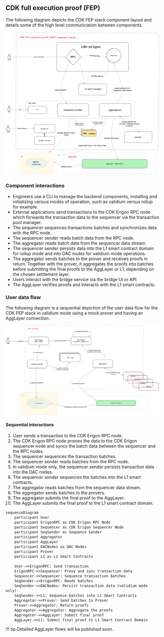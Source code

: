 ## CDK full execution proof (FEP)

The following diagram depicts the CDK FEP stack component layout and details some of the high level communication between components.

![High level view of CDK stack](../../img/cdk/cdk-stack.png)

### Component interactions

- Engineers use a CLI to manage the backend components, installing and initializing various modes of operation, such as validium versus rollup for example.
- External applications send transactions to the CDK Erigon RPC node which forwards the transaction data to the sequencer via the transaction pool manager.
- The sequencer sequences transactions batches and synchronizes data with the RPC node.
- The sequencer sender reads batch data from the RPC node.
- The aggregator reads batch data from the sequencer data stream.
- The sequencer sender persists data into the L1 smart contract domain for rollup mode and into DAC nodes for validium mode operations.
- The aggregator sends batches to the prover and receives proofs in return. Together with the prover, it aggregates the proofs into batches before submitting the final proofs to the AggLayer or L1, depending on the chosen settlement layer.
- Users interact with the bridge service via the bridge UI or API.
- The AggLayer verifies proofs and interacts with the L1 smart contracts.

### User data flow

The following diagram is a sequential depiction of the user data flow for the CDK FEP stack in validium mode using a mock prover and having an AggLayer connection.

![High level view of CDK user data flow](../../img/cdk/cdk-user-data-flow.png)

#### Sequential interactions

1. User sends a transaction to the CDK Erigon RPC node.
2. The CDK Erigon RPC node proxies the data to the CDK Erigon sequencer node and syncs the batch data between the sequencer and the RPC nodes.
3. The sequencer sequences the transaction batches.
4. The sequencer sender reads batches from the RPC node.
5. In validium mode only, the sequencer sender persists transaction data into the DAC nodes.
6. The sequencer sender sequences the batches into the L1 smart contracts.
7. The aggregator reads batches from the sequencer data stream.
8. The aggregator sends batches to the provers.
9. The aggregator submits the final proof to the AggLayer.
10. The AggLayer submits the final proof to the L1 smart contract domain.

```mermaid
sequenceDiagram
    participant User
    participant ErigonRPC as CDK Erigon RPC Node
    participant Sequencer as CDK Erigon Sequencer Node
    participant SeqSender as Sequence Sender
    participant Aggregator
    participant AggLayer
    participant DACNodes as DAC Nodes
    participant Prover
    participant L1 as L1 Smart Contracts

    User->>ErigonRPC: Send transaction
    ErigonRPC->>Sequencer: Proxy and sync transaction data
    Sequencer->>Sequencer: Sequence transaction batches
    SeqSender->>ErigonRPC: Reads batches
    SeqSender->>DACNodes: Persist transaction data (validium mode only)
    SeqSender->>L1: Sequence batches into L1 Smart Contracts 
    Aggregator->>Prover: Send batches to Prover 
    Prover->>Aggregator: Return proofs 
    Aggregator->>Aggregator: Aggregate the proofs
    Aggregator->>AggLayer: Submit final proof
    AggLayer->>L1: Submit final proof to L1 Smart Contract Domain
```

!!! tip
    Detailed AggLayer flows will be published soon.
